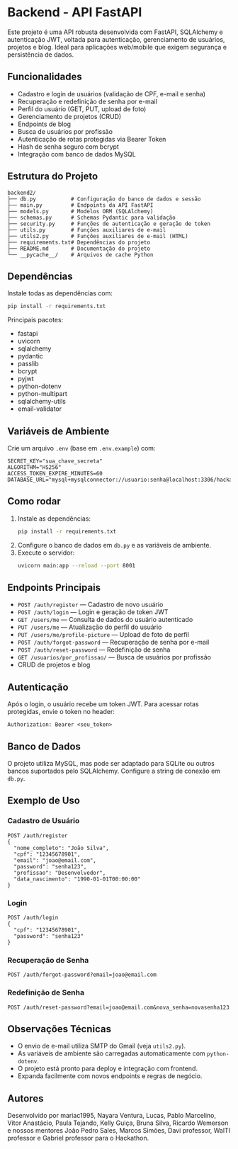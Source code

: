 

# Backend - API FastAPI

Este projeto é uma API robusta desenvolvida com FastAPI, SQLAlchemy e autenticação JWT, voltada para autenticação, gerenciamento de usuários, projetos e blog. Ideal para aplicações web/mobile que exigem segurança e persistência de dados.

## Funcionalidades

- Cadastro e login de usuários (validação de CPF, e-mail e senha)
- Recuperação e redefinição de senha por e-mail
- Perfil do usuário (GET, PUT, upload de foto)
- Gerenciamento de projetos (CRUD)
- Endpoints de blog
- Busca de usuários por profissão
- Autenticação de rotas protegidas via Bearer Token
- Hash de senha seguro com bcrypt
- Integração com banco de dados MySQL

## Estrutura do Projeto

```
backend2/
├── db.py           # Configuração do banco de dados e sessão
├── main.py         # Endpoints da API FastAPI
├── models.py       # Modelos ORM (SQLAlchemy)
├── schemas.py      # Schemas Pydantic para validação
├── security.py     # Funções de autenticação e geração de token
├── utils.py        # Funções auxiliares de e-mail
├── utils2.py       # Funções auxiliares de e-mail (HTML)
├── requirements.txt# Dependências do projeto
├── README.md       # Documentação do projeto
└── __pycache__/    # Arquivos de cache Python
```

## Dependências

Instale todas as dependências com:
```bash
pip install -r requirements.txt
```

Principais pacotes:
- fastapi
- uvicorn
- sqlalchemy
- pydantic
- passlib
- bcrypt
- pyjwt
- python-dotenv
- python-multipart
- sqlalchemy-utils
- email-validator

## Variáveis de Ambiente

Crie um arquivo `.env` (base em `.env.example`) com:
```
SECRET_KEY="sua_chave_secreta"
ALGORITHM="HS256"
ACCESS_TOKEN_EXPIRE_MINUTES=60
DATABASE_URL="mysql+mysqlconnector://usuario:senha@localhost:3306/hackathon"
```

## Como rodar

1. Instale as dependências:
   ```bash
   pip install -r requirements.txt
   ```
2. Configure o banco de dados em `db.py` e as variáveis de ambiente.
3. Execute o servidor:
   ```bash
   uvicorn main:app --reload --port 8001
   ```

## Endpoints Principais

- `POST /auth/register` — Cadastro de novo usuário
- `POST /auth/login` — Login e geração de token JWT
- `GET /users/me` — Consulta de dados do usuário autenticado
- `PUT /users/me` — Atualização do perfil do usuário
- `PUT /users/me/profile-picture` — Upload de foto de perfil
- `POST /auth/forgot-password` — Recuperação de senha por e-mail
- `POST /auth/reset-password` — Redefinição de senha
- `GET /usuarios/por_profissao/` — Busca de usuários por profissão
- CRUD de projetos e blog

## Autenticação

Após o login, o usuário recebe um token JWT. Para acessar rotas protegidas, envie o token no header:
```
Authorization: Bearer <seu_token>
```

## Banco de Dados

O projeto utiliza MySQL, mas pode ser adaptado para SQLite ou outros bancos suportados pelo SQLAlchemy. Configure a string de conexão em `db.py`.

## Exemplo de Uso

### Cadastro de Usuário
```http
POST /auth/register
{
  "nome_completo": "João Silva",
  "cpf": "12345678901",
  "email": "joao@email.com",
  "password": "senha123",
  "profissao": "Desenvolvedor",
  "data_nascimento": "1990-01-01T00:00:00"
}
```

### Login
```http
POST /auth/login
{
  "cpf": "12345678901",
  "password": "senha123"
}
```

### Recuperação de Senha
```http
POST /auth/forgot-password?email=joao@email.com
```

### Redefinição de Senha
```http
POST /auth/reset-password?email=joao@email.com&nova_senha=novasenha123
```

## Observações Técnicas

- O envio de e-mail utiliza SMTP do Gmail (veja `utils2.py`).
- As variáveis de ambiente são carregadas automaticamente com `python-dotenv`.
- O projeto está pronto para deploy e integração com frontend.
- Expanda facilmente com novos endpoints e regras de negócio.

## Autores

Desenvolvido por mariac1995, Nayara Ventura, Lucas, Pablo Marcelino, Vitor Anastácio, Paula Tejando, Kelly Guiça, Bruna Silva, Ricardo Wemerson e nossos mentores João Pedro Sales, Marcos Simões, Davi professor, WalTI professor e Gabriel professor para o Hackathon.
